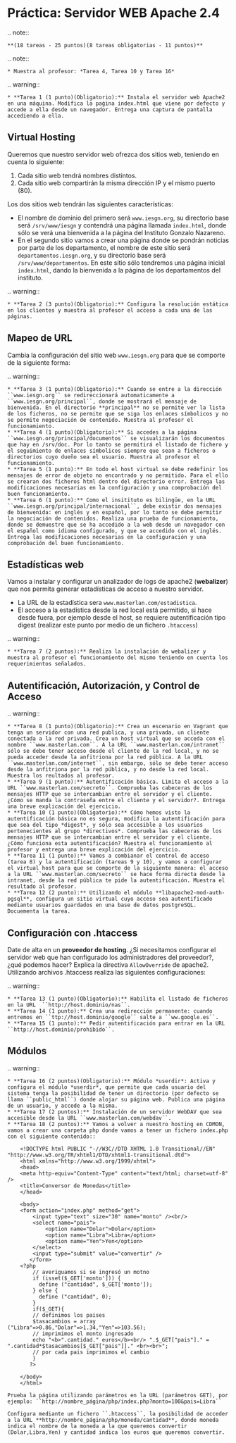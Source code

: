 # Práctica: Servidor WEB Apache 2.4


.. note::

	**(18 tareas - 25 puntos)(8 tareas obligatorias - 11 puntos)**

.. note::

	* Muestra al profesor: *Tarea 4, Tarea 10 y Tarea 16*

.. warning::

	* **Tarea 1 (1 punto)(Obligatorio):** Instala el servidor web Apache2 en una máquina. Modifica la paǵina index.html que viene por defecto y accede a ella desde un navegador. Entrega una captura de pantalla accediendo a ella.

Virtual Hosting
---------------

Queremos que nuestro servidor web ofrezca dos sitios web, teniendo en cuenta lo siguiente:

1. Cada sitio web tendrá nombres distintos.
2. Cada sitio web compartirán la misma dirección IP y el mismo puerto (80).

Los dos sitios web tendrán las siguientes características:

* El nombre de dominio del primero será ``www.iesgn.org``, su directorio base será ``/srv/www/iesgn`` y contendrá una página llamada ``index.html``, donde sólo se verá una bienvenida a la página del Instituto Gonzalo Nazareno.
* En el segundo sitio vamos a crear una página donde se pondrán noticias por parte de los departamento, el nombre de este sitio será ``departamentos.iesgn.org``, y su directorio base será ``/srv/www/departamentos``. En este sitio sólo tendremos una página inicial ``index.html``, dando la bienvenida a la página de los departamentos del instituto.

.. warning::

	* **Tarea 2 (3 punto)(Obligatorio):** Configura la resolución estática en los clientes y muestra al profesor el acceso a cada una de las páginas.

Mapeo de URL
------------

Cambia la configuración del sitio web ``www.iesgn.org`` para que se comporte de la siguiente forma:

.. warning::

	* **Tarea 3 (1 punto)(Obligatorio):** Cuando se entre a la dirección ``www.iesgn.org`` se redireccionará automaticamente a ``www.iesgn.org/principal``, donde se mostrará el mensaje de bienvenida. En el directorio **principal** no se permite ver la lista de los ficheros, no se permite que se siga los enlaces símbolicos y no se permite negociación de contenido. Muestra al profesor el funcionamiento.
	* **Tarea 4 (1 punto)(Obligatorio):** Si accedes a la página ``www.iesgn.org/principal/documentos`` se visualizarán los documentos que hay en /srv/doc. Por lo tanto se permitirá el listado de fichero y el seguimiento de enlaces símbolicos siempre que sean a ficheros o directorios cuyo dueño sea el usuario. Muestra al profesor el funcionamiento.
	* **Tarea 5 (1 punto):** En todo el host virtual se debe redefinir los mensajes de error de objeto no encontrado y no permitido. Para el ello se crearan dos ficheros html dentro del directorio error. Entrega las modificaciones necesarias en la configuración y una comprobación del buen funcionamiento.
	* **Tarea 6 (1 punto):** Como el insitituto es bilingüe, en la URL ``www.iesgn.org/principal/internacional``, debe existir dos mensajes de bienvenida: en inglés y en español, por lo tanto se debe permitir la negociación de contenidos. Realiza una prueba de funcionamiento, donde se demuestre que se ha accedido a la web desde un navegador con el español como idioma configurado, y que se accedido con el inglés. Entrega las modificaciones necesarias en la configuración y una comprobación del buen funcionamiento.

Estadísticas web
----------------

Vamos a instalar y configurar un analizador de logs de apache2 (**webalizer**) que nos permita generar estadísticas de acceso a nuestro servidor.

* La URL de la estadística sera ``www.masterlan.com/estadistica``.
* El acceso a la estadística desde la red local está permitido, si hace desde fuera, por ejemplo desde el host, se requiere autentificación tipo digest (realizar este punto por medio de un fichero ``.htaccess``)

.. warning::

	* **Tarea 7 (2 puntos):** Realiza la instalación de webalizer y muestra al profesor el funcionamiento del mismo teniendo en cuenta los requerimientos señalados.


Autentificación, Autorización, y Control de Acceso
--------------------------------------------------

.. warning::

	* **Tarea 8 (1 punto)(Obligatorio):** Crea un escenario en Vagrant que tenga un servidor con una red publica, y una privada, un cliente conectada a la red privada. Crea un host virtual que se acceda con el nombre ``www.masterlan.com``. A la URL ``www.masterlan.com/intranet`` sólo se debe tener acceso desde el cliente de la red local, y no se pueda acceder desde la anfitriona por la red pública. A la URL ``www.masterlan.com/internet``, sin embargo, sólo se debe tener acceso desde la anfitriona por la red pública, y no desde la red local. Muestra los reultados al profesor.
	* **Tarea 9 (1 punto):** Autentificación básica. Limita el acceso a la URL ``www.masterlan.com/secreto``. Comprueba las cabeceras de los mensajes HTTP que se intercambian entre el servidor y el cliente. ¿Cómo se manda la contraseña entre el cliente y el servidor?. Entrega una breve explicación del ejercicio.
	* **Tarea 10 (1 punto)(Obligatorio):** Cómo hemos visto la autentificación básica no es segura, modifica la autentificación para que sea del tipo *digest*, y sólo sea accesible a los usuarios pertenecientes al grupo *directivos*. Comprueba las cabeceras de los mensajes HTTP que se intercambian entre el servidor y el cliente. ¿Cómo funciona esta autentificación? Muestra el funcionamiento al profesor y entrega una breve explicación del ejercicio.
	* **Tarea 11 (1 punto):** Vamos a combianar el control de acceso (tarea 8) y la autentificación (tareas 9 y 10), y vamos a configurar el virtual host para que se comporte de la siguiente manera: el acceso a la URL ``www.masterlan.com/secreto`` se hace forma directa desde la intranet, desde la red pública te pide la autentificación. Muestra el resultado al profesor.
	* **Tarea 12 (2 punto):** Utilizando el módulo **libapache2-mod-auth-pgsql**, configura un sitio virtual cuyo acceso sea autentificado mediante usuarios guardados en una base de datos postgreSQL.  Docuementa la tarea.


Configuración con .htaccess
---------------------------

Date de alta en un **proveedor de hosting**. ¿Si necesitamos configurar el servidor web que han configurado los administradores del proveedor?, ¿qué podemos hacer? Explica la directiva ``AllowOverride`` de apache2. Utilizando archivos .htaccess realiza las siguientes configuraciones:

.. warning::

	* **Tarea 13 (1 punto)(Obligatorio):** Habilita el listado de ficheros en la URL  ``http://host.dominio/nas``.
	* **Tarea 14 (1 punto):** Crea una redirección permanente: cuando entremos en ``ttp://host.dominio/google`` salte a ``ww.google.es``.
	* **Tarea 15 (1 punto):** Pedir autentificación para entrar en la URL ``http://host.dominio/prohibido``.


Módulos
-------

.. warning::

	* **Tarea 16 (2 puntos)(Obligatorio):** Módulo *userdir*: Activa y configura el módulo *userdir*, que permite que cada usuario del sistema tenga la posibilidad de tener un directorio (por defecto se llama ``public_html``) donde alojar su página web. Publica una página de un usuario, y accede a la misma.
	* **Tarea 17 (2 puntos):** Instalación de un servidor WebDAV que sea accesible desde la URL ``www.masterlan.com/webdav``.
	* **Tarea 18 (2 puntos):** Vamos a volver a nuestro hosting en CDMON, vamos a crear una carpeta php donde vamos a tener un fichero index.php con el siguiente contenido::

		<!DOCTYPE html PUBLIC "-//W3C//DTD XHTML 1.0 Transitional//EN" "http://www.w3.org/TR/xhtml1/DTD/xhtml1-transitional.dtd">
		<html xmlns="http://www.w3.org/1999/xhtml">
		<head>
		<meta http-equiv="Content-Type" content="text/html; charset=utf-8" />
		<title>Conversor de Monedas</title>
		</head>		

		<body>
		<form action="index.php" method="get">
		   	<input type="text" size="30" name="monto" /><br/>
			<select name="pais">
				<option name="Dolar">Dolar</option>
				<option name="Libra">Libra</option>
				<option name="Yen">Yen</option>
			</select>
		    <input type="submit" value="convertir" />
		   </form>
		<?php        
			// averiguamos si se ingresó un motno
			if (isset($_GET['monto'])) {
			  define ("cantidad", $_GET['monto']);
			} else {
		 	  define ("cantidad", 0);
			}
			if($_GET){
			// definimos los paises
			$tasacambios = array ("Libra"=>0.86,"Dolar"=>1.34,"Yen"=>103.56);
			// imprimimos el monto ingresado
			echo "<b>".cantidad." euros</b><br/> ".$_GET["pais"]." = ".cantidad*$tasacambios[$_GET["pais"]]." <br><br>";                                                
			// por cada pais imprimimos el cambio
			}
		   ?> 
		   
		</body>
		</html>

	Prueba la página utilizando parámetros en la URL (parámetros GET), por ejemplo: ``http://nombre_página/php/index.php?monto=100&pais=Libra``

	Configura mediante un fichero ``.htaccess``, la posibilidad de acceder a la URL **http://nombre_página/php/moneda/cantidad**, donde moneda indica el nombre de la moneda a la que queremos convertir (Dolar,Libra,Yen) y cantidad indica los euros que queremos convertir.